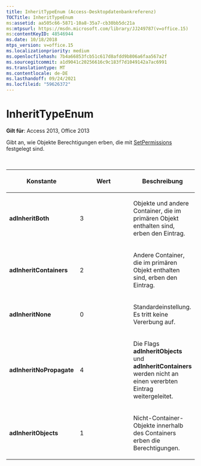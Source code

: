 ```yaml
---
title: InheritTypeEnum (Access-Desktopdatenbankreferenz)
TOCTitle: InheritTypeEnum
ms:assetid: aa505c66-5871-10a8-35a7-cb30bb5dc21a
ms:mtpsurl: https://msdn.microsoft.com/library/JJ249787(v=office.15)
ms:contentKeyID: 48546944
ms.date: 10/18/2018
mtps_version: v=office.15
ms.localizationpriority: medium
ms.openlocfilehash: 7b4a66853fcb51c617d8afdd9b806a6faa567a2f
ms.sourcegitcommit: a1d9041c20256616c9c183f7d1049142a7ac6991
ms.translationtype: MT
ms.contentlocale: de-DE
ms.lasthandoff: 09/24/2021
ms.locfileid: "59626372"
---
```

# <a name="inherittypeenum"></a>InheritTypeEnum

**Gilt für**: Access 2013, Office 2013

Gibt an, wie Objekte Berechtigungen erben, die mit [SetPermissions](setpermissions-method-adox.md) festgelegt sind.

<br/>

<table>
<colgroup>
<col style="width: 33%" />
<col style="width: 33%" />
<col style="width: 33%" />
</colgroup>
<thead>
<tr class="header">
<th><p>Konstante</p></th>
<th><p>Wert</p></th>
<th><p>Beschreibung</p></th>
</tr>
</thead>
<tbody>
<tr class="odd">
<td><p><strong>adInheritBoth</strong></p></td>
<td><p>3</p></td>
<td><p>Objekte und andere Container, die im primären Objekt enthalten sind, erben den Eintrag.</p></td>
</tr>
<tr class="even">
<td><p><strong>adInheritContainers</strong></p></td>
<td><p>2</p></td>
<td><p>Andere Container, die im primären Objekt enthalten sind, erben den Eintrag.</p></td>
</tr>
<tr class="odd">
<td><p><strong>adInheritNone</strong></p></td>
<td><p>0</p></td>
<td><p>Standardeinstellung. Es tritt keine Vererbung auf.</p></td>
</tr>
<tr class="even">
<td><p><strong>adInheritNoPropagate</strong></p></td>
<td><p>4 </p></td>
<td><p>Die Flags <strong>adInheritObjects</strong> und <strong>adInheritContainers</strong> werden nicht an einen vererbten Eintrag weitergeleitet.</p></td>
</tr>
<tr class="odd">
<td><p><strong>adInheritObjects</strong></p></td>
<td><p>1</p></td>
<td><p>Nicht-Container-Objekte innerhalb des Containers erben die Berechtigungen.</p></td>
</tr>
</tbody>
</table>

